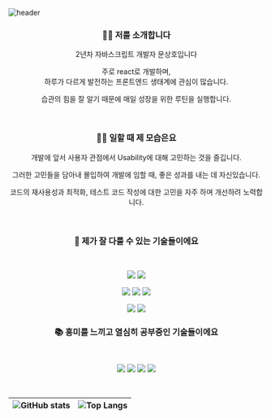 ![header](https://capsule-render.vercel.app/api?type=waving&reversal=true&color=0:EC573C,100:E8EF7B&animation=fadeIn&fontColor=FFFFFF&text=%20Sangho%20Moon%20%20&height=250&fontSize=100)

<h3 align="center">💁‍♂️ 저를 소개합니다</h3>

<p align="center">2년차 자바스크립트 개발자 문상호입니다</p>
<p align="center">주로 react로 개발하며, <br/>하루가 다르게 발전하는 프론트엔드 생태계에 관심이 많습니다.</p>
<p align="center">습관의 힘을 잘 알기 때문에 매일 성장을 위한 루틴을 실행합니다.</p>
<br />

<h3 align="center">👨‍💻 일할 때 제 모습은요</h3>

<p align="center">개발에 앞서 사용자 관점에서 Usability에 대해 고민하는 것을 즐깁니다.</p>
<p align="center">그러한 고민들을 담아내 몰입하여 개발에 임할 때, 좋은 성과를 내는 데 자신있습니다.</p>
<p align="center">코드의 재사용성과 최적화, 테스트 코드 작성에 대한 고민을 자주 하며 개선하려 노력합니다.</p>

<br />

<h3 align="center">🔨 제가 잘 다룰 수 있는 기술들이에요</h3>

<br />

<p align="center">
<img src="https://img.shields.io/badge/Javascript-F7DF1E?style=flat-square&logo=Javascript&logoColor=white"/></a>
<img src="https://img.shields.io/badge/Tavascript-3178C6?style=flat-square&logo=Typescript&logoColor=white"/></a>
</p>
<p align="center">
<img src="https://img.shields.io/badge/Redux-764ABC?style=flat-square&logo=Redux&logoColor=white"/></a>
<img src="https://img.shields.io/badge/Redux%20saga-2AAE1D?style=flat-square&logo=Redux-Saga&logoColor=white"/></a>
<img src="https://img.shields.io/badge/Styled%20components-DB7093?style=flat-square&logo=styled-components&logoColor=white"/></a>
</p>
</p>
<p align="center">
<img src="https://img.shields.io/badge/Storybook-FF4785?style=flat-square&logo=Storybook&logoColor=white"/></a>
<img src="https://img.shields.io/badge/Jest-C21325?style=flat-square&logo=Jest&logoColor=white"/></a>

<br />
</p>

<h3 align="center">📚 흥미를 느끼고 열심히 공부중인 기술들이에요</h3>

<br />

<p align="center">
<img src="https://img.shields.io/badge/Next.js-000000?style=flat-square&logo=Next.js&logoColor=white"/></a>
<img src="https://img.shields.io/badge/Webpack-8DD6F9?style=flat-square&logo=Webpack&logoColor=white"/></a>
<img src="https://img.shields.io/badge/GraphQL-E10098?style=flat-square&logo=GraphQL&logoColor=white"/></a>
<img src="https://img.shields.io/badge/Node.js-339933?style=flat-square&logo=Node.js&logoColor=white"/></a>
</p>

<br />

| ![GitHub stats](https://github-readme-stats.vercel.app/api?username=shmoon2917&&count_private=true&show_icons=true&theme=dracula) | ![Top Langs](https://github-readme-stats.vercel.app/api/top-langs/?username=shmoon2917&layout=compact&theme=dracula) |
| --------------------------------------------------------------------------------------------------------------------------------- | -------------------------------------------------------------------------------------------------------------------- |
